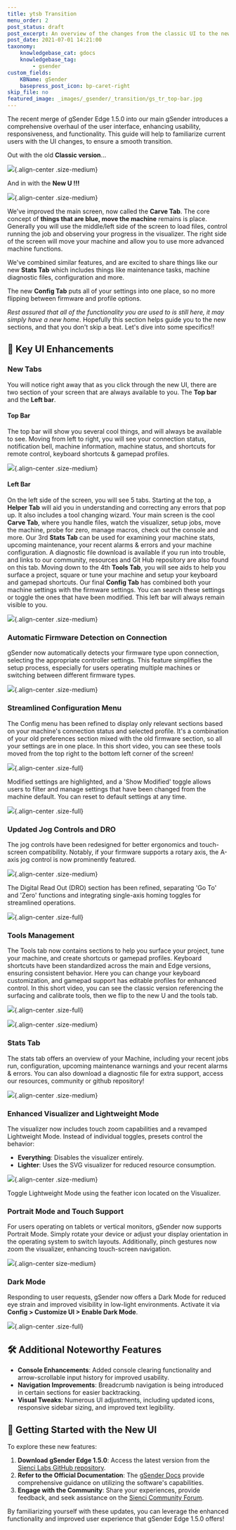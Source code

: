 ```yaml
---
title: ytsb Transition
menu_order: 2
post_status: draft
post_excerpt: An overview of the changes from the classic UI to the new and improved UI.
post_date: 2021-07-01 14:21:00
taxonomy:
    knowledgebase_cat: gdocs
    knowledgebase_tag:
        - gsender
custom_fields:
    KBName: gSender
    basepress_post_icon: bp-caret-right
skip_file: no
featured_image: _images/_gsender/_transition/gs_tr_top-bar.jpg
---
```


The recent merge of gSender Edge 1.5.0 into our main gSender introduces a comprehensive overhaul of the user interface, enhancing usability, responsiveness, and functionality. This guide will help to familiarize current users with the UI changes, to ensure a smooth transition.

Out with the old **Classic version**...

![](/_images/_gsender/_transition/gs_tr_classic-main.jpg){.align-center .size-medium}

And in with the **New U !!!**

![](/_images/_gsender/_transition/gs_tr_newu-main.jpg){.align-center .size-medium}

We've improved the main screen, now called the **Carve Tab**.  The core concept of **things that are blue, move the machine** remains is place. Generally you will use the middle/left side of the screen to load files, control running the job and observing your progress in the visualizer. The right side of the screen will move your machine and allow you to use more advanced machine functions.

We've combined similar features, and are excited to share things like our new **Stats Tab** which includes things like maintenance tasks, machine diagnostic files, configuration and more.

The new **Config Tab** puts all of your settings into one place, so no more flipping between firmware and profile options.

*Rest assured that all of the functionality you are used to is still here, it may simply have a new home.* Hopefully this section helps guide you to the new sections, and that you don't skip a beat. Let's dive into some specifics!!

## 🌟 Key UI Enhancements

### **New Tabs**

You will notice right away that as you click through the new UI, there are two section of your screen that are always available to you. The **Top bar** and the **Left bar**.

#### Top Bar

The top bar will show you several cool things, and will always be available to see. Moving from left to right, you will see your connection status, notification bell, machine information, machine status, and shortcuts for remote control, keyboard shortcuts & gamepad profiles.

![](/_images/_gsender/_transition/gs_tr_top-bar.jpg){.align-center .size-medium}

#### Left Bar

On the left side of the screen, you will see 5 tabs. Starting at the top, a **Helper Tab** will aid you in understanding and correcting any errors that pop up. It also includes a tool changing wizard. Your main screen is the cool **Carve Tab**, where you handle files, watch the visualizer, setup jobs, move the machine, probe for zero, manage macros, check out the console and more. Our 3rd **Stats Tab** can be used for examining your machine stats, upcoming maintenance, your recent alarms & errors and your machine configuration. A diagnostic file download is available if you run into trouble, and links to our community, resources and Git Hub repository are also found on this tab. Moving down to the 4th **Tools Tab**, you will see aids to help you surface a project, square or tune your machine and setup your keyboard and gamepad shortcuts. Our final **Config Tab** has combined both your machine settings with the firmware settings. You can search these settings or toggle the ones that have been modified. This left bar will always remain visible to you.

![](/_images/_gsender/_transition/gs_tr_left-bar.jpg){.align-center .size-medium}

### **Automatic Firmware Detection on Connection**

gSender now automatically detects your firmware type upon connection, selecting the appropriate controller settings. This feature simplifies the setup process, especially for users operating multiple machines or switching between different firmware types.

![](/_images/_gsender/_transition/gs_tr_connect-auto.gif){.align-center .size-medium}

### **Streamlined Configuration Menu**

The Config menu has been refined to display only relevant sections based on your machine's connection status and selected profile. It's a combination of your old preferences section mixed with the old firmware section, so all your settings are in one place. In this short video, you can see these tools moved from the top right to the bottom left corner of the screen!

![](../_images/_gsender/_transition/gs_tr_firmwarenew.gif){.align-center .size-full}

Modified settings are highlighted, and a 'Show Modified' toggle allows users to filter and manage settings that have been changed from the machine default. You can reset to default settings at any time.

![](/_images/_gsender/_transition/gs_tr_modified.gif){.align-center .size-full}

### **Updated Jog Controls and DRO**

The jog controls have been redesigned for better ergonomics and touch-screen compatibility. Notably, if your firmware supports a rotary axis, the A-axis jog control is now prominently featured. 

![](/_images/_gsender/_transition/gs_tr_comp-jog.jpg){.align-center .size-medium}

The Digital Read Out (DRO) section has been refined, separating 'Go To' and 'Zero' functions and integrating single-axis homing toggles for streamlined operations.

![](/_images/_gsender/_transition/gs_tr_dro.gif){.align-center .size-full}

### **Tools Management**

The Tools tab now contains sections to help you surface your project, tune your machine, and create shortcuts or gamepad profiles. Keyboard shortcuts have been standardized across the main and Edge versions, ensuring consistent behavior. Here you can change your keyboard customization, and gamepad support has editable profiles for enhanced control. In this short video, you can see the classic version referencing the surfacing and calibrate tools, then we flip to the new U and the tools tab.

![](/_images/_gsender/_transition/gs_tr_surface.gif){.align-center .size-full}

![](/_images/_gsender/_transition/gs_tr_tools-main.jpg){.align-center .size-medium}

### **Stats Tab**

The stats tab offers an overview of your Machine, including your recent jobs run, configuration, upcoming maintenance warnings and your recent alarms & errors. You can also download a diagnostic file for extra support, access our resources, community or github repository!

![](/_images/_gsender/_transition/gs_tr_status.jpg){.align-center .size-medium}

### **Enhanced Visualizer and Lightweight Mode**

The visualizer now includes touch zoom capabilities and a revamped Lightweight Mode. Instead of individual toggles, presets control the behavior:

* **Everything**: Disables the visualizer entirely.
* **Lighter**: Uses the SVG visualizer for reduced resource consumption.

![](/_images/_gsender/_transition/gs_tr_lightweight.jpg){.align-center .size-medium}

Toggle Lightweight Mode using the feather icon located on the Visualizer.

### **Portrait Mode and Touch Support**

For users operating on tablets or vertical monitors, gSender now supports Portrait Mode. Simply rotate your device or adjust your display orientation in the operating system to switch layouts. Additionally, pinch gestures now zoom the visualizer, enhancing touch-screen navigation.

![](/_images/_gsender/_transition/gs_tr_portrait.jpg){.align-center size-medium}

### **Dark Mode**

Responding to user requests, gSender now offers a Dark Mode for reduced eye strain and improved visibility in low-light environments. Activate it via **Config > Customize UI > Enable Dark Mode**.

![](/_images/_gsender/_transition/gs_tr_darkmode.gif){.align-center .size-full}

## 🛠️ Additional Noteworthy Features

* **Console Enhancements**: Added console clearing functionality and arrow-scrollable input history for improved usability.
* **Navigation Improvements**: Breadcrumb navigation is being introduced in certain sections for easier backtracking.
* **Visual Tweaks**: Numerous UI adjustments, including updated icons, responsive sidebar sizing, and improved text legibility.

## 📘 Getting Started with the New UI

To explore these new features:

1. **Download gSender Edge 1.5.0**: Access the latest version from the [Sienci Labs GitHub repository](https://github.com/Sienci-Labs/gsender/releases).
2. **Refer to the Official Documentation**: The [gSender Docs](https://resources.sienci.com/view/gs-using-gsender/) provide comprehensive guidance on utilizing the software's capabilities.
3. **Engage with the Community**: Share your experiences, provide feedback, and seek assistance on the [Sienci Community Forum](https://forum.sienci.com/).

By familiarizing yourself with these updates, you can leverage the enhanced functionality and improved user experience that gSender Edge 1.5.0 offers!
